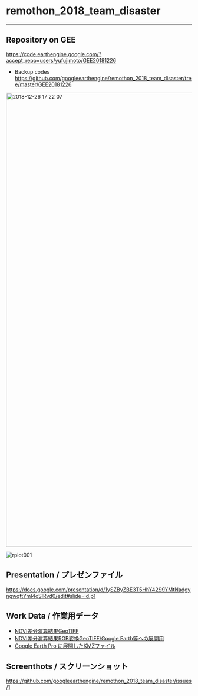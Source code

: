 # remothon_2018_team_disaster
---

## Repository on GEE
https://code.earthengine.google.com/?accept_repo=users/yufujimoto/GEE20181226

* Backup codes
https://github.com/googleearthengine/remothon_2018_team_disaster/tree/master/GEE20181226

<img width="1229" alt="2018-12-26 17 22 07" src="https://user-images.githubusercontent.com/416977/50438787-ebc3c000-0932-11e9-95be-3c101981c6be.png">

![rplot001](https://user-images.githubusercontent.com/13476428/50439947-49f2a200-0937-11e9-9fab-544fea671a4b.png)


## Presentation / プレゼンファイル
https://docs.google.com/presentation/d/1ySZByZBE3T5HhY42S9YMtNadgyngwqttYml4oSlRvd0/edit#slide=id.p1

## Work Data / 作業用データ
* [NDVI差分演算結果GeoTIFF](https://github.com/googleearthengine/remothon_2018_team_disaster/blob/master/gee_.tif)
* [NDVI差分演算結果RGB変換GeoTIFF/Google Earth等への展開用](https://github.com/googleearthengine/remothon_2018_team_disaster/blob/master/Tajikawa_Landslide_RGB.tif)
* [Google Earth Pro に展開したKMZファイル](https://github.com/googleearthengine/remothon_2018_team_disaster/blob/master/Tajikawa_Landslide_RGB.tif.kmz)

## Screenthots / スクリーンショット
https://github.com/googleearthengine/remothon_2018_team_disaster/issues/1
